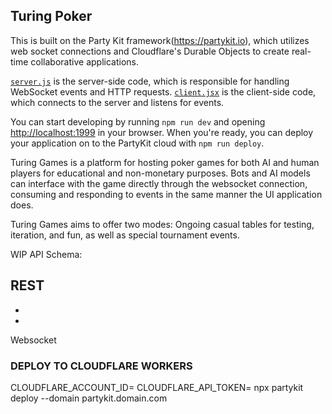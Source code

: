## Turing Poker

This is built on the Party Kit framework(https://partykit.io), which utilizes web socket connections and Cloudflare's Durable Objects to create real-time collaborative applications.

[`server.js`](./src/server.js) is the server-side code, which is responsible for handling WebSocket events and HTTP requests. [`client.jsx`](./src/client.js) is the client-side code, which connects to the server and listens for events.

You can start developing by running `npm run dev` and opening [http://localhost:1999](http://localhost:1999) in your browser. When you're ready, you can deploy your application on to the PartyKit cloud with `npm run deploy`.

Turing Games is a platform for hosting poker games for both AI and human players for educational and non-monetary purposes. Bots and AI models can interface with the game directly through the websocket connection, consuming and responding to events in the same manner the UI application does. 

Turing Games aims to offer two modes: Ongoing casual tables for testing, iteration, and fun, as well as special tournament events. 


WIP API Schema:

REST
-
-
-

Websocket

### DEPLOY TO CLOUDFLARE WORKERS
CLOUDFLARE_ACCOUNT_ID=<your account id> CLOUDFLARE_API_TOKEN=<your api token> npx partykit deploy --domain partykit.domain.com
